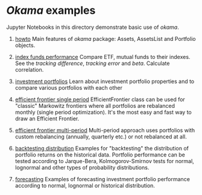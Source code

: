 # _Okama_ examples
Jupyter Notebooks in this directory demonstrate basic use of _okama_.

1. [howto](https://github.com/mbk-dev/okama/blob/master/examples/01%20howto.ipynb)
Main features of _okama_ package: Assets, AssetsList and Portfolio objects.
   
2. [index funds performance](https://github.com/mbk-dev/okama/blob/master/examples/02%20index%20funds%20perfomance.ipynb)
Compare ETF, mutual funds to their indexes. See the _tracking difference_, _tracking error_ and _beta_. 
   Calculate correlation. 
   
3. [investment portfolios](https://github.com/mbk-dev/okama/blob/master/examples/03%20investment%20portfolios.ipynb)
Learn about investment portfolio properties and to compare various portfolios with each other
   
4. [efficient frontier single period](https://github.com/mbk-dev/okama/blob/master/examples/04%20efficient%20frontier%20single%20period.ipynb)
EfficientFrontier class can be used for "classic" Markowitz frontiers where all portfolios are rebalanced monthly 
   (single period optimization). It's the most easy and fast way to draw an Efficient Frontier. 
   
5. [efficient frontier multi-period](https://github.com/mbk-dev/okama/blob/master/examples/05%20efficient%20frontier%20multi-period.ipynb)
Multi-period approach uses portfolios with custom rebalancing (annually, quarterly etc.) or not rebalanced at all.
   
6. [backtesting distribution](https://github.com/mbk-dev/okama/blob/master/examples/06%20backtesting%20distribution.ipynb)
Examples for "backtesting" the distribution of portfolio returns on the historical data. 
   Portfolio performance can be tested according to Jarque-Bera, Kolmogorov-Smirnov 
   tests for normal, lognormal and other types of probability distributions.
   
7. [forecasting](https://github.com/mbk-dev/okama/blob/master/examples/07%20forecasting.ipynb)
Examples of forecasting investment portfolio performance according to normal, lognormal or historical distribution.
